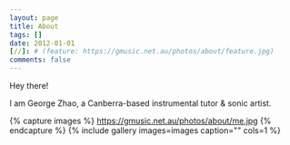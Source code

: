 ```yaml
---
layout: page
title: About
tags: []
date: 2012-01-01
[//]: # (feature: https://gmusic.net.au/photos/about/feature.jpg)
comments: false
---
```


Hey there!

I am George Zhao, a Canberra-based instrumental tutor & sonic artist.

{% capture images %}
	https://gmusic.net.au/photos/about/me.jpg
{% endcapture %}
{% include gallery images=images caption="" cols=1 %}
